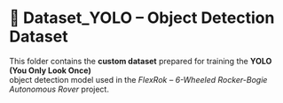 # 🧠 Dataset_YOLO – Object Detection Dataset

This folder contains the **custom dataset** prepared for training the **YOLO (You Only Look Once)**  
object detection model used in the *FlexRok – 6-Wheeled Rocker-Bogie Autonomous Rover* project.
